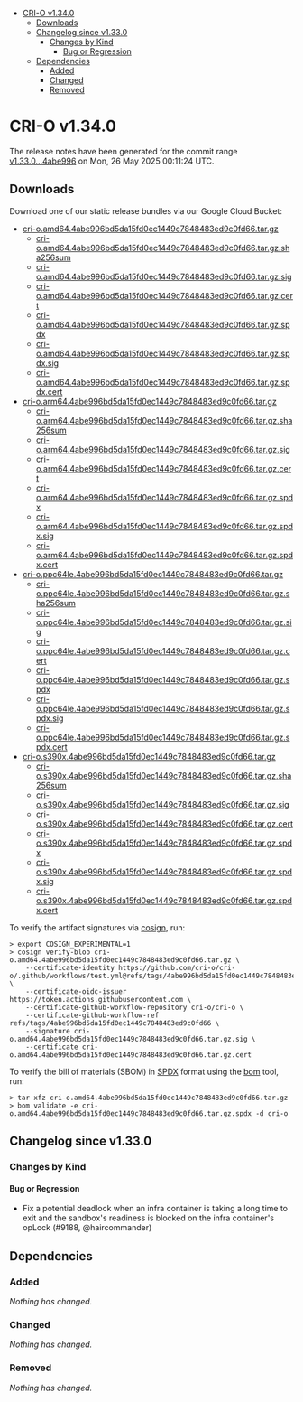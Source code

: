 - [CRI-O v1.34.0](#cri-o-v1340)
  - [Downloads](#downloads)
  - [Changelog since v1.33.0](#changelog-since-v1330)
    - [Changes by Kind](#changes-by-kind)
      - [Bug or Regression](#bug-or-regression)
  - [Dependencies](#dependencies)
    - [Added](#added)
    - [Changed](#changed)
    - [Removed](#removed)

# CRI-O v1.34.0

The release notes have been generated for the commit range
[v1.33.0...4abe996](https://github.com/cri-o/cri-o/compare/v1.33.0...v1.34.0) on Mon, 26 May 2025 00:11:24 UTC.

## Downloads

Download one of our static release bundles via our Google Cloud Bucket:

- [cri-o.amd64.4abe996bd5da15fd0ec1449c7848483ed9c0fd66.tar.gz](https://storage.googleapis.com/cri-o/artifacts/cri-o.amd64.4abe996bd5da15fd0ec1449c7848483ed9c0fd66.tar.gz)
  - [cri-o.amd64.4abe996bd5da15fd0ec1449c7848483ed9c0fd66.tar.gz.sha256sum](https://storage.googleapis.com/cri-o/artifacts/cri-o.amd64.4abe996bd5da15fd0ec1449c7848483ed9c0fd66.tar.gz.sha256sum)
  - [cri-o.amd64.4abe996bd5da15fd0ec1449c7848483ed9c0fd66.tar.gz.sig](https://storage.googleapis.com/cri-o/artifacts/cri-o.amd64.4abe996bd5da15fd0ec1449c7848483ed9c0fd66.tar.gz.sig)
  - [cri-o.amd64.4abe996bd5da15fd0ec1449c7848483ed9c0fd66.tar.gz.cert](https://storage.googleapis.com/cri-o/artifacts/cri-o.amd64.4abe996bd5da15fd0ec1449c7848483ed9c0fd66.tar.gz.cert)
  - [cri-o.amd64.4abe996bd5da15fd0ec1449c7848483ed9c0fd66.tar.gz.spdx](https://storage.googleapis.com/cri-o/artifacts/cri-o.amd64.4abe996bd5da15fd0ec1449c7848483ed9c0fd66.tar.gz.spdx)
  - [cri-o.amd64.4abe996bd5da15fd0ec1449c7848483ed9c0fd66.tar.gz.spdx.sig](https://storage.googleapis.com/cri-o/artifacts/cri-o.amd64.4abe996bd5da15fd0ec1449c7848483ed9c0fd66.tar.gz.spdx.sig)
  - [cri-o.amd64.4abe996bd5da15fd0ec1449c7848483ed9c0fd66.tar.gz.spdx.cert](https://storage.googleapis.com/cri-o/artifacts/cri-o.amd64.4abe996bd5da15fd0ec1449c7848483ed9c0fd66.tar.gz.spdx.cert)
- [cri-o.arm64.4abe996bd5da15fd0ec1449c7848483ed9c0fd66.tar.gz](https://storage.googleapis.com/cri-o/artifacts/cri-o.arm64.4abe996bd5da15fd0ec1449c7848483ed9c0fd66.tar.gz)
  - [cri-o.arm64.4abe996bd5da15fd0ec1449c7848483ed9c0fd66.tar.gz.sha256sum](https://storage.googleapis.com/cri-o/artifacts/cri-o.arm64.4abe996bd5da15fd0ec1449c7848483ed9c0fd66.tar.gz.sha256sum)
  - [cri-o.arm64.4abe996bd5da15fd0ec1449c7848483ed9c0fd66.tar.gz.sig](https://storage.googleapis.com/cri-o/artifacts/cri-o.arm64.4abe996bd5da15fd0ec1449c7848483ed9c0fd66.tar.gz.sig)
  - [cri-o.arm64.4abe996bd5da15fd0ec1449c7848483ed9c0fd66.tar.gz.cert](https://storage.googleapis.com/cri-o/artifacts/cri-o.arm64.4abe996bd5da15fd0ec1449c7848483ed9c0fd66.tar.gz.cert)
  - [cri-o.arm64.4abe996bd5da15fd0ec1449c7848483ed9c0fd66.tar.gz.spdx](https://storage.googleapis.com/cri-o/artifacts/cri-o.arm64.4abe996bd5da15fd0ec1449c7848483ed9c0fd66.tar.gz.spdx)
  - [cri-o.arm64.4abe996bd5da15fd0ec1449c7848483ed9c0fd66.tar.gz.spdx.sig](https://storage.googleapis.com/cri-o/artifacts/cri-o.arm64.4abe996bd5da15fd0ec1449c7848483ed9c0fd66.tar.gz.spdx.sig)
  - [cri-o.arm64.4abe996bd5da15fd0ec1449c7848483ed9c0fd66.tar.gz.spdx.cert](https://storage.googleapis.com/cri-o/artifacts/cri-o.arm64.4abe996bd5da15fd0ec1449c7848483ed9c0fd66.tar.gz.spdx.cert)
- [cri-o.ppc64le.4abe996bd5da15fd0ec1449c7848483ed9c0fd66.tar.gz](https://storage.googleapis.com/cri-o/artifacts/cri-o.ppc64le.4abe996bd5da15fd0ec1449c7848483ed9c0fd66.tar.gz)
  - [cri-o.ppc64le.4abe996bd5da15fd0ec1449c7848483ed9c0fd66.tar.gz.sha256sum](https://storage.googleapis.com/cri-o/artifacts/cri-o.ppc64le.4abe996bd5da15fd0ec1449c7848483ed9c0fd66.tar.gz.sha256sum)
  - [cri-o.ppc64le.4abe996bd5da15fd0ec1449c7848483ed9c0fd66.tar.gz.sig](https://storage.googleapis.com/cri-o/artifacts/cri-o.ppc64le.4abe996bd5da15fd0ec1449c7848483ed9c0fd66.tar.gz.sig)
  - [cri-o.ppc64le.4abe996bd5da15fd0ec1449c7848483ed9c0fd66.tar.gz.cert](https://storage.googleapis.com/cri-o/artifacts/cri-o.ppc64le.4abe996bd5da15fd0ec1449c7848483ed9c0fd66.tar.gz.cert)
  - [cri-o.ppc64le.4abe996bd5da15fd0ec1449c7848483ed9c0fd66.tar.gz.spdx](https://storage.googleapis.com/cri-o/artifacts/cri-o.ppc64le.4abe996bd5da15fd0ec1449c7848483ed9c0fd66.tar.gz.spdx)
  - [cri-o.ppc64le.4abe996bd5da15fd0ec1449c7848483ed9c0fd66.tar.gz.spdx.sig](https://storage.googleapis.com/cri-o/artifacts/cri-o.ppc64le.4abe996bd5da15fd0ec1449c7848483ed9c0fd66.tar.gz.spdx.sig)
  - [cri-o.ppc64le.4abe996bd5da15fd0ec1449c7848483ed9c0fd66.tar.gz.spdx.cert](https://storage.googleapis.com/cri-o/artifacts/cri-o.ppc64le.4abe996bd5da15fd0ec1449c7848483ed9c0fd66.tar.gz.spdx.cert)
- [cri-o.s390x.4abe996bd5da15fd0ec1449c7848483ed9c0fd66.tar.gz](https://storage.googleapis.com/cri-o/artifacts/cri-o.s390x.4abe996bd5da15fd0ec1449c7848483ed9c0fd66.tar.gz)
  - [cri-o.s390x.4abe996bd5da15fd0ec1449c7848483ed9c0fd66.tar.gz.sha256sum](https://storage.googleapis.com/cri-o/artifacts/cri-o.s390x.4abe996bd5da15fd0ec1449c7848483ed9c0fd66.tar.gz.sha256sum)
  - [cri-o.s390x.4abe996bd5da15fd0ec1449c7848483ed9c0fd66.tar.gz.sig](https://storage.googleapis.com/cri-o/artifacts/cri-o.s390x.4abe996bd5da15fd0ec1449c7848483ed9c0fd66.tar.gz.sig)
  - [cri-o.s390x.4abe996bd5da15fd0ec1449c7848483ed9c0fd66.tar.gz.cert](https://storage.googleapis.com/cri-o/artifacts/cri-o.s390x.4abe996bd5da15fd0ec1449c7848483ed9c0fd66.tar.gz.cert)
  - [cri-o.s390x.4abe996bd5da15fd0ec1449c7848483ed9c0fd66.tar.gz.spdx](https://storage.googleapis.com/cri-o/artifacts/cri-o.s390x.4abe996bd5da15fd0ec1449c7848483ed9c0fd66.tar.gz.spdx)
  - [cri-o.s390x.4abe996bd5da15fd0ec1449c7848483ed9c0fd66.tar.gz.spdx.sig](https://storage.googleapis.com/cri-o/artifacts/cri-o.s390x.4abe996bd5da15fd0ec1449c7848483ed9c0fd66.tar.gz.spdx.sig)
  - [cri-o.s390x.4abe996bd5da15fd0ec1449c7848483ed9c0fd66.tar.gz.spdx.cert](https://storage.googleapis.com/cri-o/artifacts/cri-o.s390x.4abe996bd5da15fd0ec1449c7848483ed9c0fd66.tar.gz.spdx.cert)

To verify the artifact signatures via [cosign](https://github.com/sigstore/cosign), run:

```console
> export COSIGN_EXPERIMENTAL=1
> cosign verify-blob cri-o.amd64.4abe996bd5da15fd0ec1449c7848483ed9c0fd66.tar.gz \
    --certificate-identity https://github.com/cri-o/cri-o/.github/workflows/test.yml@refs/tags/4abe996bd5da15fd0ec1449c7848483ed9c0fd66 \
    --certificate-oidc-issuer https://token.actions.githubusercontent.com \
    --certificate-github-workflow-repository cri-o/cri-o \
    --certificate-github-workflow-ref refs/tags/4abe996bd5da15fd0ec1449c7848483ed9c0fd66 \
    --signature cri-o.amd64.4abe996bd5da15fd0ec1449c7848483ed9c0fd66.tar.gz.sig \
    --certificate cri-o.amd64.4abe996bd5da15fd0ec1449c7848483ed9c0fd66.tar.gz.cert
```

To verify the bill of materials (SBOM) in [SPDX](https://spdx.org) format using the [bom](https://sigs.k8s.io/bom) tool, run:

```console
> tar xfz cri-o.amd64.4abe996bd5da15fd0ec1449c7848483ed9c0fd66.tar.gz
> bom validate -e cri-o.amd64.4abe996bd5da15fd0ec1449c7848483ed9c0fd66.tar.gz.spdx -d cri-o
```

## Changelog since v1.33.0

### Changes by Kind

#### Bug or Regression
 - Fix a potential deadlock when an infra container is taking a long time to exit and the sandbox's readiness is blocked on the infra container's opLock (#9188, @haircommander)

## Dependencies

### Added
_Nothing has changed._

### Changed
_Nothing has changed._

### Removed
_Nothing has changed._
